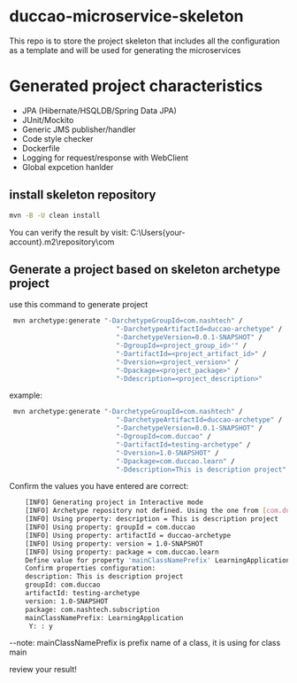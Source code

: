# duccao-microservice-skeleton
This repo is to store the project skeleton that includes all the configuration as a template and will be used for generating the microservices

# Generated project characteristics
- JPA (Hibernate/HSQLDB/Spring Data JPA)
- JUnit/Mockito
- Generic JMS publisher/handler
- Code style checker
- Dockerfile
- Logging for request/response with WebClient
- Global expcetion hanlder

## install skeleton repository
```sh
mvn -B -U clean install 
```
You can verify the result by visit: C:\Users\{your-account}\.m2\repository\com

## Generate a project based on skeleton archetype project
use this command to generate project
```sh
 mvn archetype:generate "-DarchetypeGroupId=com.nashtech" /
                           "-DarchetypeArtifactId=duccao-archetype" / 
                           "-DarchetypeVersion=0.0.1-SNAPSHOT" /
                           "-DgroupId=<project_group_id>'" /
                           "-DartifactId=<project_artifact_id>" /
                           "-Dversion=<project_version>" /
                           "-Dpackage=<project_package>" /
                           "-Ddescription=<project_description>"
```
example:
```sh
 mvn archetype:generate "-DarchetypeGroupId=com.nashtech" /
                           "-DarchetypeArtifactId=duccao-archetype" / 
                           "-DarchetypeVersion=0.0.1-SNAPSHOT" /
                           "-DgroupId=com.duccao" /
                           "-DartifactId=testing-archetype" /
                           "-Dversion=1.0-SNAPSHOT" /
                           "-Dpackage=com.duccao.learn" /
                           "-Ddescription=This is description project"
```
Confirm the values you have entered are correct:
```sh
    [INFO] Generating project in Interactive mode
    [INFO] Archetype repository not defined. Using the one from [com.duccao:duccao-archetype:0.0.1-SNAPSHOT] found in catalog local
    [INFO] Using property: description = This is description project
    [INFO] Using property: groupId = com.duccao
    [INFO] Using property: artifactId = duccao-archetype
    [INFO] Using property: version = 1.0-SNAPSHOT
    [INFO] Using property: package = com.duccao.learn
    Define value for property 'mainClassNamePrefix' LearningApplication: :
    Confirm properties configuration:
    description: This is description project
    groupId: com.duccao
    artifactId: testing-archetype
    version: 1.0-SNAPSHOT
    package: com.nashtech.subscription
    mainClassNamePrefix: LearningApplication
     Y: : y
```
--note: mainClassNamePrefix is prefix name of a class, it is using for class main

review your result!

